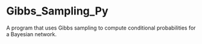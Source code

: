 # Gibbs_Sampling_Py
A program that uses Gibbs sampling to compute conditional probabilities for a Bayesian network.
